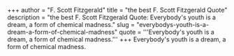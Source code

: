 +++
author = "F. Scott Fitzgerald"
title = "the best F. Scott Fitzgerald Quote"
description = "the best F. Scott Fitzgerald Quote: Everybody's youth is a dream, a form of chemical madness."
slug = "everybodys-youth-is-a-dream-a-form-of-chemical-madness"
quote = '''Everybody's youth is a dream, a form of chemical madness.'''
+++
Everybody's youth is a dream, a form of chemical madness.
